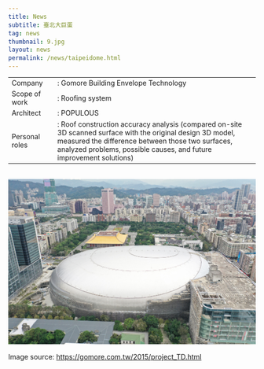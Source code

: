 ```yaml
---
title: News
subtitle: 臺北大巨蛋
tag: news
thumbnail: 9.jpg
layout: news
permalink: /news/taipeidome.html
---
```

<table class="table__professional">
    <tbody>
        <tr>
            <td>
                Company&nbsp;&nbsp;&nbsp;
            </td>
            <td>
                : Gomore Building Envelope Technology
            </td>
        </tr>
        <tr>
            <td>
                Scope of work
            </td>
            <td>
                : Roofing system
            </td>
        </tr>
        <tr>
            <td>
                Architect
            </td>
            <td>
                : POPULOUS
            </td>
        </tr>
        <tr>
            <td>
                Personal roles
            </td>
            <td>
                : Roof construction accuracy analysis (compared on-site 3D scanned surface with the original design 3D model, measured the difference between those two surfaces, analyzed problems, possible causes, and future improvement solutions)
            </td>
        </tr>
    </tbody>
</table>
<br>

<img src="images/portfolio/9/9A.jpg" class="img-responsive img-centered" alt="Taipei Dome">

Image source: <a href="https://gomore.com.tw/2015/project_TD.html"> https://gomore.com.tw/2015/project_TD.html </a>